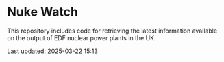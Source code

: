 # Nuke Watch

This repository includes code for retrieving the latest information available on the output of EDF nuclear power plants in the UK.

Last updated: 2025-03-22 15:13